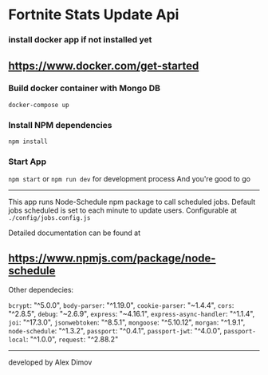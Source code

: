 Fortnite Stats Update Api
======================================================
### install docker app if not installed yet
https://www.docker.com/get-started
------------------------------------------------------

### Build docker container with Mongo DB
`docker-compose up`

### Install NPM dependencies
`npm install`

### Start App 
`npm start` or `npm run dev` for development process
And you're good to go
 
 ------------------------------------------------------
 This app runs Node-Schedule npm package to call scheduled jobs.
 Default jobs scheduled is set to each minute to update users.
 Configurable at `./config/jobs.config.js`
 
 Detailed documentation can be found at

 https://www.npmjs.com/package/node-schedule
 -----------------------------------------------------
 Other dependecies:
 
 `bcrypt`: "^5.0.0", `body-parser`: "^1.19.0",
     `cookie-parser`: "~1.4.4",
     `cors`: "^2.8.5",
     `debug`: "~2.6.9",
     `express`: "~4.16.1",
     `express-async-handler`: "^1.1.4",
     `joi`: "^17.3.0",
     `jsonwebtoken`: "^8.5.1",
     `mongoose`: "^5.10.12",
     `morgan`: "^1.9.1",
     `node-schedule`: "^1.3.2",
     `passport`: "^0.4.1",
     `passport-jwt`: "^4.0.0",
     `passport-local`: "^1.0.0",
     `request`: "^2.88.2"
     
------------------------------------------------
developed by Alex Dimov     